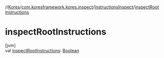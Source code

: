 //[Kores](../../../index.md)/[com.koresframework.kores.inspect](../index.md)/[InstructionsInspect](index.md)/[inspectRootInstructions](inspect-root-instructions.md)

# inspectRootInstructions

[jvm]\
val [inspectRootInstructions](inspect-root-instructions.md): [Boolean](https://kotlinlang.org/api/latest/jvm/stdlib/kotlin/-boolean/index.html)

